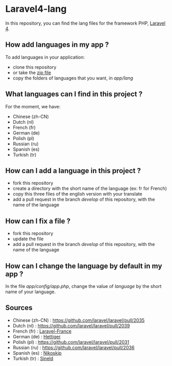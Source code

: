 Laravel4-lang
=============

In this repository, you can find the lang files for the framework PHP, [Laravel 4](http://www.laravel.com).


How add languages in my app ?
---

To add languages in your application:

* clone this repository
* or take the [zip file](https://github.com/caouecs/Laravel4-lang/archive/master.zip)
* copy the folders of languages that you want, in *app/lang*



What languages can I find in this project ?
---

For the moment, we have:

* Chinese (zh-CN)
* Dutch (nl)
* French (fr)
* German (de)
* Polish (pl)
* Russian (ru)
* Spanish (es)
* Turkish (tr)


How can I add a language in this project ?
---

* fork this repository
* create a directory with the short name of the language (ex: fr for French)
* copy this three files of the english version with your translate
* add a pull request in the branch *develop* of this repository, with the name of the language


How can I fix a file ?
---

* fork this repository
* update the file
* add a pull request in the branch *develop* of this repository, with the name of the language


How can I change the language by default in my app ?
---

In the file *app/config/app.php*, change the value of *language* by the short name of your language.

Sources
-------

* Chinese (zh-CN) : https://github.com/laravel/laravel/pull/2035
* Dutch (nl) : https://github.com/laravel/laravel/pull/2039
* French (fr) : [Laravel-France](https://github.com/laravel-france)
* German (de) : [Hettiger](https://github.com/hettiger)
* Polish (pl) : https://github.com/laravel/laravel/pull/2031
* Russian (ru) : https://github.com/laravel/laravel/pull/2036
* Spanish (es) : [Nikoskip](https://github.com/nikoskip)
* Turkish (tr) : [Sineld](https://github.com/sineld)
